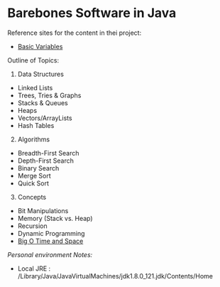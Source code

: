 # Barebones Software in Java

Reference sites for the content in thei project:
- [Basic Variables](https://github.com/ggpaue/CrackingTheCodingInterview)

Outline of Topics:
1. Data Structures
- Linked Lists
- Trees, Tries & Graphs
- Stacks & Queues
- Heaps
- Vectors/ArrayLists
- Hash Tables

2. Algorithms
- Breadth-First Search
- Depth-First Search
- Binary Search
- Merge Sort
- Quick Sort

3. Concepts
- Bit Manipulations
- Memory (Stack vs. Heap)
- Recursion
- Dynamic Programming
- [Big O Time and Space](https://javadatastructuresandalgorithms.wordpress.com/2016/10/06/big-o-notation-tutorial-with-examples-in-java/)

_Personal environment Notes:_
- Local JRE : /Library/Java/JavaVirtualMachines/jdk1.8.0_121.jdk/Contents/Home


